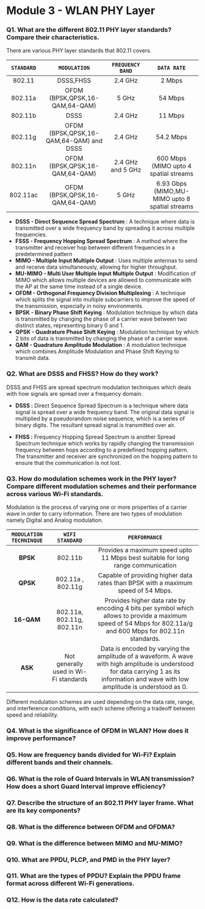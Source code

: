 # Module 3 - WLAN PHY Layer

### Q1. What are the different 802.11 PHY layer standards? Compare their characteristics.
There are various PHY layer standards that 802.11 covers.

| **`STANDARD`** | **`MODULATION`** | **`FREQUENCY BAND`** | **`DATA RATE`** |
|    :---:     |     :---:      |       :---:        |     :---:     |
|   802.11     |    DSSS,FHSS   | 2.4 GHz | 2 Mbps |
|   802.11a    |    OFDM (BPSK,QPSK,16-QAM,64-QAM)   | 5 GHz | 54 Mbps |
|   802.11b    |    DSSS    | 2.4 GHz | 11 Mbps |
|   802.11g    |    OFDM (BPSK,QPSK,16-QAM,64-QAM) and DSSS   | 2.4 GHz | 54.2 Mbps |
|   802.11n    |    OFDM (BPSK,QPSK,16-QAM,64-QAM)   | 2.4 GHz and 5 GHz | 600 Mbps (MIMO upto 4 spatial streams |
|   802.11ac    |    OFDM (BPSK,QPSK,16-QAM,64-QAM)   | 5 GHz | 6.93 Gbps (MIMO,MU-MIMO upto 8 spatial streams |

- **DSSS - Direct Sequence Spread Spectrum** : A technique where data is transmitted over a wide frequency band by spreading it across multiple frequencies. 
- **FSSS - Frequency Hopping Spread Spectrum** : A method where the transmitter and receiver hop between different frequencies in a predetermined pattern
- **MIMO - Multiple Input Multiple Output** : Uses multiple antennas to send and receive data simultaneously, allowing for higher throughput.
- **MU-MIMO - Multi User Multiple Input Multiple Output** : Modification of MIMO which allows multiple devices are allowed to communicate with the AP at the same time instead of a single device.
- **OFDM - Orthogonal Frequency Division Multiplexing** : A technique which splits the signal into multiple subcarriers to improve the speed of the transmission, especially in noisy environments.
- **BPSK - Binary Phase Shift Keying** : Modulation technique by which data is transmitted by changing the phase of a carrier wave between two distinct states, representing binary 0 and 1.
- **QPSK - Quadrature Phase Shift Keying** : Modulation technique by which 2 bits of data is transmitted by changing the phase of a carrier wave.
- **QAM - Quadrature Amplitude Modulation** : A modulation technique which combines Amplitude Modulation and Phase Shift Keying to transmit data.
  
### Q2. What are DSSS and FHSS? How do they work?
DSSS and FHSS are spread spectrum modulation techniques which deals with how signals are spread over a frequency domain. 

- **DSSS :** Direct Sequence Spread Spectrum is a technique where data signal is spread over a wide frequency band. The original data signal is multiplied by a pseudorandom noise sequence, which is a series of binary digits. The resultant spread signal is transmitted over air.

- **FHSS :** Frequency Hopping Spread Spectrum is another Spread Spectrum technique which works by rapidly changing the transmission frequency between hops according to a predefined hopping pattern. The transmitter and receiver are synchronized on the hopping pattern to ensure that the communication is not lost.

### Q3. How do modulation schemes work in the PHY layer? Compare different modulation schemes and their performance across various Wi-Fi standards.
Modulation is the process of varying one or more properties of a carrier wave in order to carry information. There are two types of modulation namely Digital and Analog modulation.

| **`MODULATION TECHNINQUE`** | **`WIFI STANDARD`** | **`PERFORMANCE`** |
|      :---:                  | :---:               | :---:             |
| **BPSK** | 802.11b | Provides a maximum speed upto 11 Mbps best suitable for long range communication |
| **QPSK** | 802.11a , 802.11g | Capable of providing higher data rates than BPSK with a maximum speed of 54 Mbps.|
| **16-QAM** | 802.11a, 802.11g, 802.11n | Provides higher data rate by encoding 4 bits per symbol which allows to provide a maximum speed of 54 Mbps for 802.11a/g and 600 Mbps for 802.11n standards.|
| **ASK** | Not generally used in Wi-Fi standards | Data is encoded by varying the amplitude of a waveform. A wave with high amplitude is understood for data carrying 1 as its information and wave with low amplitude is understood as 0.|

Different modulation schemes are used depending on the data rate, range, and interference conditions, with each scheme offering a tradeoff between speed and reliability.

### Q4. What is the significance of OFDM in WLAN? How does it improve performance?


### Q5. How are frequency bands divided for Wi-Fi? Explain different bands and their channels.


### Q6. What is the role of Guard Intervals in WLAN transmission? How does a short Guard Interval improve efficiency?


### Q7. Describe the structure of an 802.11 PHY layer frame. What are its key components?


### Q8. What is the difference between OFDM and OFDMA?


### Q9. What is the difference between MIMO and MU-MIMO?


### Q10. What are PPDU, PLCP, and PMD in the PHY layer?


### Q11. What are the types of PPDU? Explain the PPDU frame format across different Wi-Fi generations.


### Q12. How is the data rate calculated?
